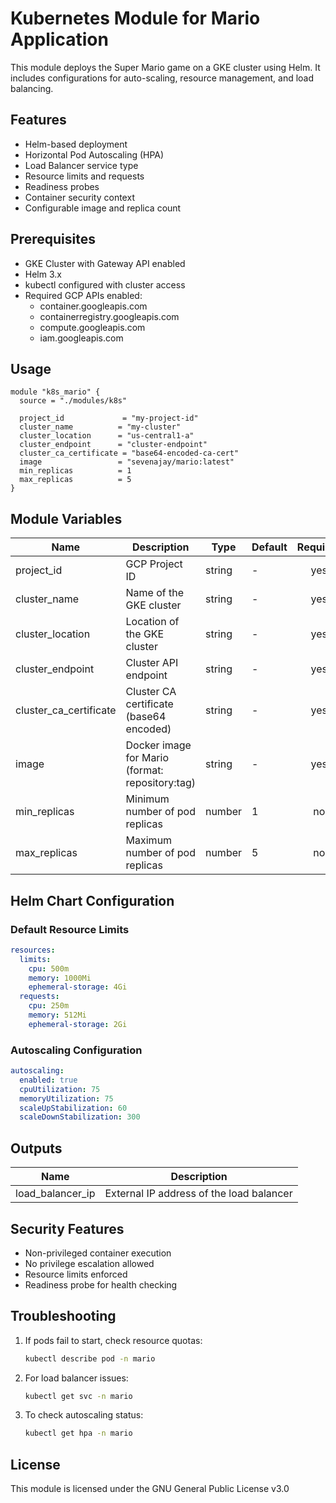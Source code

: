 # Kubernetes Module for Mario Application

This module deploys the Super Mario game on a GKE cluster using Helm. It includes configurations for auto-scaling, resource management, and load balancing.

## Features

- Helm-based deployment
- Horizontal Pod Autoscaling (HPA)
- Load Balancer service type
- Resource limits and requests
- Readiness probes
- Container security context
- Configurable image and replica count

## Prerequisites

- GKE Cluster with Gateway API enabled
- Helm 3.x
- kubectl configured with cluster access
- Required GCP APIs enabled:
  - container.googleapis.com
  - containerregistry.googleapis.com
  - compute.googleapis.com
  - iam.googleapis.com

## Usage

```hcl
module "k8s_mario" {
  source = "./modules/k8s"

  project_id             = "my-project-id"
  cluster_name          = "my-cluster"
  cluster_location      = "us-central1-a"
  cluster_endpoint      = "cluster-endpoint"
  cluster_ca_certificate = "base64-encoded-ca-cert"
  image                 = "sevenajay/mario:latest"
  min_replicas          = 1
  max_replicas          = 5
}
```

## Module Variables

| Name                   | Description                                     | Type   | Default | Required |
| ---------------------- | ----------------------------------------------- | ------ | ------- | :------: |
| project_id             | GCP Project ID                                  | string | -       |   yes    |
| cluster_name           | Name of the GKE cluster                         | string | -       |   yes    |
| cluster_location       | Location of the GKE cluster                     | string | -       |   yes    |
| cluster_endpoint       | Cluster API endpoint                            | string | -       |   yes    |
| cluster_ca_certificate | Cluster CA certificate (base64 encoded)         | string | -       |   yes    |
| image                  | Docker image for Mario (format: repository:tag) | string | -       |   yes    |
| min_replicas           | Minimum number of pod replicas                  | number | 1       |    no    |
| max_replicas           | Maximum number of pod replicas                  | number | 5       |    no    |

## Helm Chart Configuration

### Default Resource Limits

```yaml
resources:
  limits:
    cpu: 500m
    memory: 1000Mi
    ephemeral-storage: 4Gi
  requests:
    cpu: 250m
    memory: 512Mi
    ephemeral-storage: 2Gi
```

### Autoscaling Configuration

```yaml
autoscaling:
  enabled: true
  cpuUtilization: 75
  memoryUtilization: 75
  scaleUpStabilization: 60
  scaleDownStabilization: 300
```

## Outputs

| Name             | Description                              |
| ---------------- | ---------------------------------------- |
| load_balancer_ip | External IP address of the load balancer |

## Security Features

- Non-privileged container execution
- No privilege escalation allowed
- Resource limits enforced
- Readiness probe for health checking

## Troubleshooting

1. If pods fail to start, check resource quotas:

   ```bash
   kubectl describe pod -n mario
   ```

2. For load balancer issues:

   ```bash
   kubectl get svc -n mario
   ```

3. To check autoscaling status:
   ```bash
   kubectl get hpa -n mario
   ```

## License

This module is licensed under the GNU General Public License v3.0
